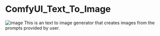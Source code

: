 # ComfyUI_Text_To_Image
![image](https://github.com/user-attachments/assets/7cfa720f-f24c-489d-a983-eaced1c0872e)
 This is an text to image generator that creates images from the prompts provided by user.
 
